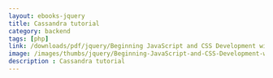 ```yaml
---
layout: ebooks-jquery
title: Cassandra tutorial
category: backend
tags: [php]
link: /downloads/pdf/jquery/Beginning JavaScript and CSS Development with jQuery.pdf 
image: /images/thumbs/jquery/Beginning-JavaScript-and-CSS-Development-with-jQuery-min.png
description : Cassandra tutorial 
---
```













